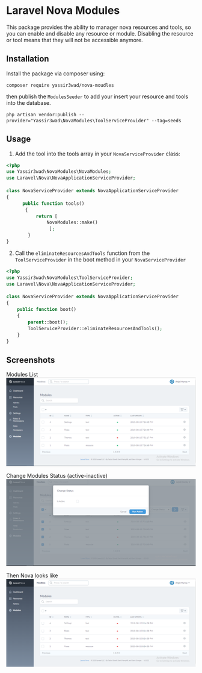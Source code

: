 # Laravel Nova Modules

This package provides the ability to manager nova resources and tools, so you can enable and disable any resource or module. Disabling the resource or tool
means that they will not be accessible anymore.
## Installation

Install the package via composer using:

```
composer require yassir3wad/nova-moudles
```

then publish the `ModulesSeeder` to add your insert your resource and tools into the database.


```
php artisan vendor:publish --provider="Yassir3wad\NovaModules\ToolServiceProvider" --tag=seeds
```

## Usage

1. Add the tool into the tools array in your `NovaServiceProvider` class:
```php
<?php
use Yassir3wad\NovaModules\NovaModules;
use Laravel\Nova\NovaApplicationServiceProvider;

class NovaServiceProvider extends NovaApplicationServiceProvider
{
      public function tools()
       {
           return [
               NovaModules::make()
                ];
        }
}
```

2. Call the `eliminateResourcesAndTools` function from the `ToolServiceProvider` in the boot method in your `NovaServiceProvider`
```php
<?php
use Yassir3wad\NovaModules\ToolServiceProvider;
use Laravel\Nova\NovaApplicationServiceProvider;

class NovaServiceProvider extends NovaApplicationServiceProvider
{
    public function boot()
    {
        parent::boot();
        ToolServiceProvider::eliminateResourcesAndTools();
    }
}
```
##  Screenshots

Modules List
![Modules List](https://raw.githubusercontent.com/yassir3wad/nova-modules/master/modules.png)

Change Modules Status (active-inactive)
![Modules List](https://raw.githubusercontent.com/yassir3wad/nova-modules/master/status.png)

Then Nova looks like
![Modules List](https://raw.githubusercontent.com/yassir3wad/nova-modules/master/results.png)
